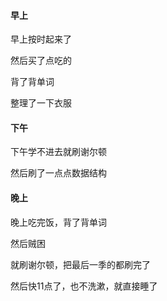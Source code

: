 #### 早上

早上按时起来了

然后买了点吃的

背了背单词

整理了一下衣服

#### 下午

下午学不进去就刷谢尔顿

然后刷了一点点数据结构

#### 晚上

晚上吃完饭，背了背单词

然后贼困

就刷谢尔顿，把最后一季的都刷完了

然后快11点了，也不洗漱，就直接睡了